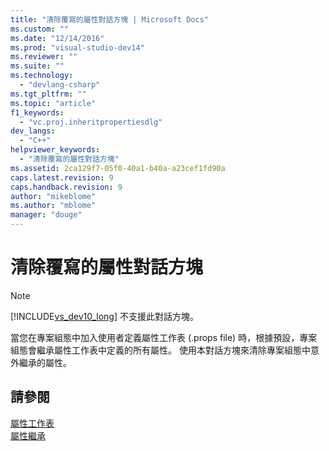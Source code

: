 ```yaml
---
title: "清除覆寫的屬性對話方塊 | Microsoft Docs"
ms.custom: ""
ms.date: "12/14/2016"
ms.prod: "visual-studio-dev14"
ms.reviewer: ""
ms.suite: ""
ms.technology: 
  - "devlang-csharp"
ms.tgt_pltfrm: ""
ms.topic: "article"
f1_keywords: 
  - "vc.proj.inheritpropertiesdlg"
dev_langs: 
  - "C++"
helpviewer_keywords: 
  - "清除覆寫的屬性對話方塊"
ms.assetid: 2ca129f7-05f0-40a1-b40a-a23cef1fd90a
caps.latest.revision: 9
caps.handback.revision: 9
author: "mikeblome"
ms.author: "mblome"
manager: "douge"
---
```

# 清除覆寫的屬性對話方塊
> [!NOTE]
>  [!INCLUDE[vs_dev10_long](../code-quality/includes/vs_dev10_long_md.md)] 不支援此對話方塊。  
  
 當您在專案組態中加入使用者定義屬性工作表 \(.props file\) 時，根據預設，專案組態會繼承屬性工作表中定義的所有屬性。  使用本對話方塊來清除專案組態中意外繼承的屬性。  
  
## 請參閱  
 [屬性工作表](../misc/property-sheets-cpp.md)   
 [屬性繼承](../misc/property-inheritance.md)